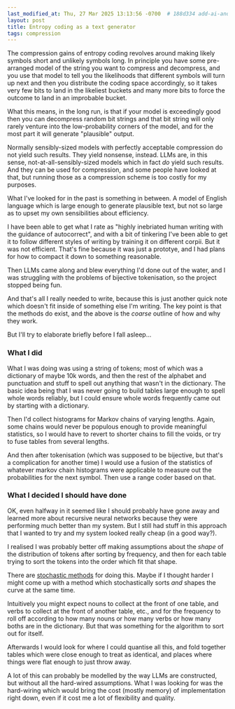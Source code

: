 ```yaml
---
last_modified_at: Thu, 27 Mar 2025 13:13:56 -0700  # 188d334 add-ai-and-compression-tags
layout: post
title: Entropy coding as a text generator
tags: compression
---
```

The compression gains of entropy coding revolves around making likely symbols short and unlikely symbols long.
In principle you have some pre-arranged model of the string you want to compress and decompress,
and you use that model to tell you the likelihoods that different symbols will turn up next and then you distribute the coding space accordingly,
so it takes very few bits to land in the likeliest buckets and many more bits to force the outcome to land in an improbable bucket.

What this means, in the long run, is that if your model is exceedingly good then you can decompress random bit strings and that bit string will only
rarely venture into the low-probability corners of the model, and for the most part it will generate "plausible" output.

Normally sensibly-sized models with perfectly acceptable compression do not yield such results.  They yield nonsense, instead.
LLMs are, in this sense, not-at-all-sensibly-sized models which in fact _do_ yield such results.
And they can be used for compression, and some people have looked at that, but running those as a compression scheme is too costly for my purposes.

What I've looked for in the past is something in between.  A model of English language which is large enough to generate plausible text, but not so large as to upset my own sensibilities about efficiency.

I have been able to get what I rate as "highly inebriated human writing with the guidance of autocorrect",
and with a bit of tinkering I've been able to get it to follow different styles of writing by training it on different corpii.
But it was not efficient.  That's fine because it was just a prototye, and I had plans for how to compact it down to something reasonable.

Then LLMs came along and blew everything I'd done out of the water, and I was struggling with the problems of bijective tokenisation, so the project stopped being fun.

And that's all I really needed to write, because this is just another quick note which doesn't fit inside of something else I'm writing.  The key point is that the methods do exist, and the above is the _coarse_ outline of how and why they work.

But I'll try to elaborate briefly before I fall asleep...

### What I did

What I was doing was using a string of tokens; most of which was a
dictionary of maybe 10k words, and then the rest of the alphabet and
punctuation and stuff to spell out anything that wasn't in the
dictionary.  The basic idea being that I was never going to build tables
large enough to spell whole words reliably, but I could ensure whole
words frequently came out by starting with a dictionary.

Then I'd collect histograms for Markov chains of varying lengths.
Again, some chains would never be populous enough to provide meaningful
statistics, so I would have to revert to shorter chains to fill the
voids, or try to fuse tables from several lengths.

And then after tokenisation (which was supposed to be bijective, but
that's a complication for another time) I would use a fusion of the
statistics of whatever markov chain histograms were applicable to
measure out the probabilities for the next symbol.  Then use a range
coder based on that.

### What I decided I should have done

OK, even halfway in it seemed like I should probably have gone away and
learned more about recursive neural networks because they were
performing much better than my system.  But I still had stuff in this
approach that I wanted to try and my system looked really cheap (in a
good way?).

I realised I was probably better off making assumptions about the
_shape_ of the distribution of tokens after sorting by frequency, and
then for each table trying to sort the tokens into the order which fit
that shape.

There are [stochastic methods](/stochastic-sorting/) for doing this.
Maybe if I thought harder I might come up with a method which
stochastically sorts _and_ shapes the curve at the same time.

Intuitively you might expect nouns to collect at the front of one table,
and verbs to collect at the front of another table, etc., and for the
frequency to roll off according to how many nouns or how many verbs or
how many boths are in the dictionary.  But that was something for the
algorithm to sort out for itself.

Afterwards I would look for where I could quantise all this, and fold
together tables which were close enough to treat as identical, and
places where things were flat enough to just throw away.

A lot of this can probably be modelled by the way LLMs are constructed,
but without all the hard-wired assumptions.  What I was looking for was
the hard-wiring which would bring the cost (mostly memory) of
implementation right down, even if it cost me a lot of flexibility and
quality.
